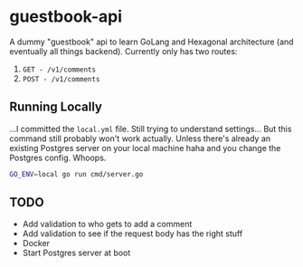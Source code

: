 # guestbook-api

A dummy "guestbook" api to learn GoLang and Hexagonal architecture (and eventually all things backend). Currently only has two routes:

1. `GET - /v1/comments`
2. `POST - /v1/comments`

## Running Locally

...I committed the `local.yml` file. Still trying to understand settings... But this command  still probably won't work actually. Unless there's already an existing Postgres server on your local machine haha and you change the Postgres config. Whoops. 

```bash
GO_ENV=local go run cmd/server.go
```

## TODO

- Add validation to who gets to add a comment
- Add validation to see if the request body has the right stuff
- Docker
- Start Postgres server at boot